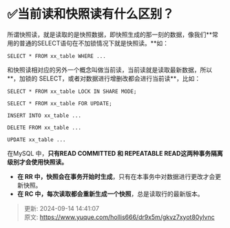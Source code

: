 # ✅当前读和快照读有什么区别？

所谓快照读，就是读取的是快照数据，即快照生成的那一刻的数据，像我们**常用的普通的SELECT语句在不加锁情况下就是快照读。**如：



```plain
SELECT * FROM xx_table WHERE ...
```



和快照读相对应的另外一个概念叫做当前读，当前读就是读取最新数据，所以**，加锁的 SELECT，或者对数据进行增删改都会进行当前读**，比如：



```plain
SELECT * FROM xx_table LOCK IN SHARE MODE;

SELECT * FROM xx_table FOR UPDATE;

INSERT INTO xx_table ...

DELETE FROM xx_table ...

UPDATE xx_table ...
```



在MySQL 中，**只有READ COMMITTED 和 REPEATABLE READ这两种事务隔离级别才会使用快照读。**



+ **在 RR 中，快照会在事务开始时生成**，只有在本事务中对数据进行更改才会更新快照。
+ **在 RC 中，每次读取都会重新生成一个快照**，总是读取行的最新版本。





> 更新: 2024-09-14 14:41:07  
> 原文: <https://www.yuque.com/hollis666/dr9x5m/gkvz7xyot80ylvnc>
